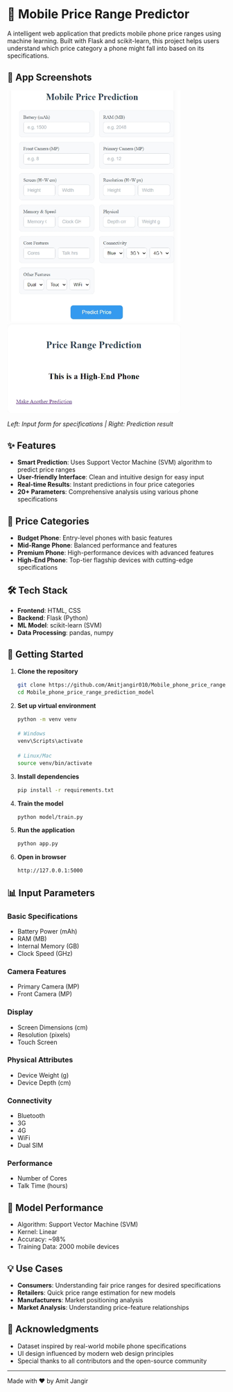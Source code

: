 # 📱 Mobile Price Range Predictor

A intelligent web application that predicts mobile phone price ranges using machine learning. Built with Flask and scikit-learn, this project helps users understand which price category a phone might fall into based on its specifications.

## 📸 App Screenshots

<p float="left">
  <img src="images/input_form.jpeg" width="400" alt="Input Form"/>
  <img src="images/prediction_result.jpeg" width="400" alt="Prediction Result"/>
</p>

*Left: Input form for specifications | Right: Prediction result*

## ✨ Features

- **Smart Prediction**: Uses Support Vector Machine (SVM) algorithm to predict price ranges
- **User-friendly Interface**: Clean and intuitive design for easy input
- **Real-time Results**: Instant predictions in four price categories
- **20+ Parameters**: Comprehensive analysis using various phone specifications

## 🎯 Price Categories

- **Budget Phone**: Entry-level phones with basic features
- **Mid-Range Phone**: Balanced performance and features
- **Premium Phone**: High-performance devices with advanced features
- **High-End Phone**: Top-tier flagship devices with cutting-edge specifications

## 🛠️ Tech Stack

- **Frontend**: HTML, CSS
- **Backend**: Flask (Python)
- **ML Model**: scikit-learn (SVM)
- **Data Processing**: pandas, numpy

## 🚀 Getting Started

1. **Clone the repository**
   ```bash
   git clone https://github.com/Amitjangir010/Mobile_phone_price_range_prediction_model.git
   cd Mobile_phone_price_range_prediction_model
   ```

2. **Set up virtual environment**
   ```bash
   python -m venv venv
   
   # Windows
   venv\Scripts\activate
   
   # Linux/Mac
   source venv/bin/activate
   ```

3. **Install dependencies**
   ```bash
   pip install -r requirements.txt
   ```

4. **Train the model**
   ```bash
   python model/train.py
   ```

5. **Run the application**
   ```bash
   python app.py
   ```

6. **Open in browser**
   ```
   http://127.0.0.1:5000
   ```

## 📊 Input Parameters

### Basic Specifications
- Battery Power (mAh)
- RAM (MB)
- Internal Memory (GB)
- Clock Speed (GHz)

### Camera Features
- Primary Camera (MP)
- Front Camera (MP)

### Display
- Screen Dimensions (cm)
- Resolution (pixels)
- Touch Screen

### Physical Attributes
- Device Weight (g)
- Device Depth (cm)

### Connectivity
- Bluetooth
- 3G
- 4G
- WiFi
- Dual SIM

### Performance
- Number of Cores
- Talk Time (hours)

## 🎯 Model Performance

- Algorithm: Support Vector Machine (SVM)
- Kernel: Linear
- Accuracy: ~98%
- Training Data: 2000 mobile devices

## 💡 Use Cases

- **Consumers**: Understanding fair price ranges for desired specifications
- **Retailers**: Quick price range estimation for new models
- **Manufacturers**: Market positioning analysis
- **Market Analysis**: Understanding price-feature relationships

## 🙏 Acknowledgments

- Dataset inspired by real-world mobile phone specifications
- UI design influenced by modern web design principles
- Special thanks to all contributors and the open-source community

---
Made with ❤️ by Amit Jangir 